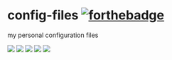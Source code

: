 # config-files  [![forthebadge](https://forthebadge.com/images/badges/built-with-love.svg)](https://forthebadge.com)
my personal configuration files    

![](https://img.shields.io/badge/maintained-yes-green?style=for-the-badge)
![](https://img.shields.io/github/forks/agneay/config-files?style=for-the-badge)
![](https://img.shields.io/github/issues/agneay/config-files?style=for-the-badge)
![](https://img.shields.io/github/stars/agneay/config-files?style=for-the-badge)
![](https://img.shields.io/github/license/agneay/config-files?style=for-the-badge)
